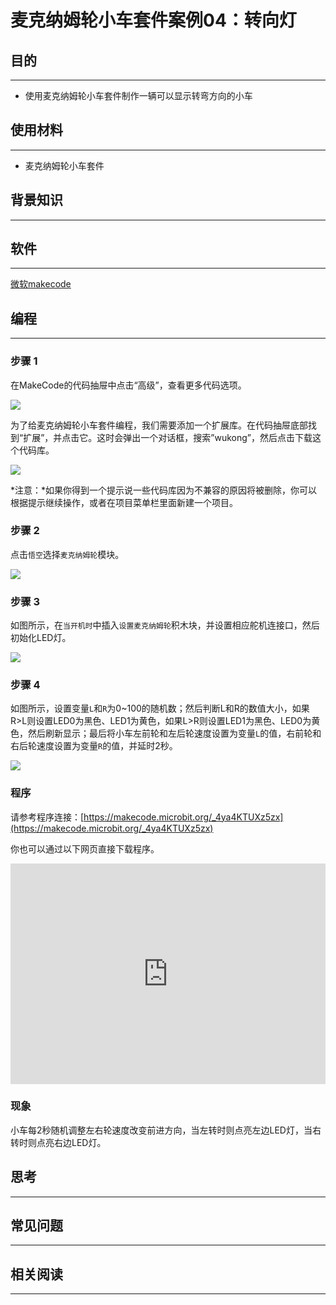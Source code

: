 # 麦克纳姆轮小车套件案例04：转向灯

## 目的
---

- 使用麦克纳姆轮小车套件制作一辆可以显示转弯方向的小车

## 使用材料
---

- 麦克纳姆轮小车套件

## 背景知识
---

## 软件
---

[微软makecode](https://makecode.microbit.org/#)

## 编程
---

### 步骤 1
 在MakeCode的代码抽屉中点击“高级”，查看更多代码选项。

![](https://raw.githubusercontent.com/elecfreaks/learn-cn/master/microbitKit/Mecanum_wheel_car_kit/images/Mecanum%20wheel%20car%20kit_case_01_01.png)

为了给麦克纳姆轮小车套件编程，我们需要添加一个扩展库。在代码抽屉底部找到“扩展”，并点击它。这时会弹出一个对话框，搜索”wukong”，然后点击下载这个代码库。

![](https://raw.githubusercontent.com/elecfreaks/learn-cn/master/microbitKit/Mecanum_wheel_car_kit/images/Mecanum%20wheel%20car%20kit_case_01_02.png)

*注意：*如果你得到一个提示说一些代码库因为不兼容的原因将被删除，你可以根据提示继续操作，或者在项目菜单栏里面新建一个项目。

### 步骤 2

点击`悟空`选择`麦克纳姆轮`模块。



![](https://raw.githubusercontent.com/elecfreaks/learn-cn/master/microbitKit/Mecanum_wheel_car_kit/images/Mecanum%20wheel%20car%20kit_case_01_03.png)


### 步骤 3

如图所示，在`当开机时`中插入`设置麦克纳姆轮`积木块，并设置相应舵机连接口，然后初始化LED灯。



![](https://raw.githubusercontent.com/elecfreaks/learn-cn/master/microbitKit/Mecanum_wheel_car_kit/images/Mecanum%20wheel%20car%20kit_case_04_05.png)


### 步骤 4

如图所示，设置变量`L`和`R`为0~100的随机数；然后判断L和R的数值大小，如果R>L则设置LED0为黑色、LED1为黄色，如果L>R则设置LED1为黑色、LED0为黄色，然后刷新显示；最后将小车左前轮和左后轮速度设置为变量`L`的值，右前轮和右后轮速度设置为变量`R`的值，并延时2秒。



![](https://raw.githubusercontent.com/elecfreaks/learn-cn/master/microbitKit/Mecanum_wheel_car_kit/images/Mecanum%20wheel%20car%20kit_case_04_06.png)


### 程序

请参考程序连接：[https://makecode.microbit.org/_4ya4KTUXz5zx](https://makecode.microbit.org/_4ya4KTUXz5zx)

你也可以通过以下网页直接下载程序。

<div style="position:relative;height:0;padding-bottom:70%;overflow:hidden;"><iframe style="position:absolute;top:0;left:0;width:100%;height:100%;" src="https://makecode.microbit.org/#pub:_4ya4KTUXz5zx]" frameborder="0" sandbox="allow-popups allow-forms allow-scripts allow-same-origin"></iframe></div>  

### 现象

小车每2秒随机调整左右轮速度改变前进方向，当左转时则点亮左边LED灯，当右转时则点亮右边LED灯。

## 思考
---

## 常见问题
---
## 相关阅读  
---
